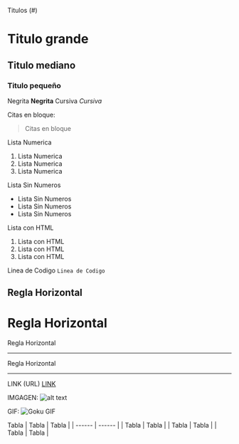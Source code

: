 Titulos (#)
# Titulo grande
## Titulo mediano
### Titulo pequeño

Negrita  **Negrita**
Cursiva  *Cursiva*

Citas en bloque:
> Citas en bloque

Lista Numerica
1. Lista Numerica
2. Lista Numerica
3. Lista Numerica

Lista Sin Numeros
- Lista Sin Numeros
- Lista Sin Numeros
- Lista Sin Numeros

Lista con HTML

<ol>
  <li>Lista con HTML</li>
  <li>Lista con HTML</li>
  <li>Lista con HTML</li>
</ol>


Linea de Codigo `Linea de Codigo`

Regla Horizontal
----
Regla Horizontal
======
Regla Horizontal
____
Regla Horizontal
****


LINK (URL)
[LINK](https://www.youtube.com/watch?v=dQw4w9WgXcQ)


IMGAGEN:
![alt text](https://wallpapercave.com/wp/wp4932296.jpg)

GIF:
![Goku GIF](https://i.giphy.com/media/v1.Y2lkPTc5MGI3NjExdm1pbjlpbm1icm1yM3F0NmhobGFoM284dGp1ZzFqOXNxN3p5aDdzeSZlcD12MV9pbnRlcm5hbF9naWZfYnlfaWQmY3Q9Zw/ixmzSYVKYrHgc/giphy.gif)



Tabla
| Tabla | Tabla |
| ------ | ------ |
| Tabla | Tabla |
| Tabla | Tabla |
| Tabla | Tabla |
